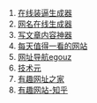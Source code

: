 1. [在线装逼生成器](http://zb.yuanrenbang.com/)
2. [网名在线生成器](https://www.qmsjmfb.com/)
3. [写文章内容神器](https://www.5ce.com/)
4. [每天值得一看的网站](https://www.zhihu.com/question/26440561)
5. [网址导航egouz
   ](https://www.egouz.com/)
6. [技术元](http://51otech.com/index)
7. [有趣网址之家](https://youquhome.com/)
8. [有趣网站-知乎](https://www.zhihu.com/question/19595234)

